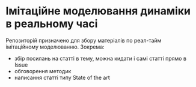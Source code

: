 # Імітаційне моделювання динаміки в реальному часі

Репозиторій призначено для збору матеріалів по реал-тайм імітаційному моделюванню. Зокрема:

- збір посилань на статті в тему, можна кидати і самі статті прямо в Issue
- обговорення методик
- написання статті типу State of the art